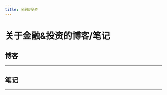 ```yaml
---
title: 金融&投资
---
```


# 关于金融&投资的博客/笔记

<script type="text/javascript" src="/include/head.js"></script>

## 博客

---

## 笔记

---

<script type="text/javascript" src="/include/tail.js"></script>
